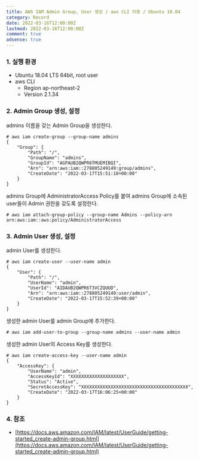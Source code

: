 ```yaml
---
title: AWS IAM Admin Group, User 생성 / aws CLI 이용 / Ubuntu 18.04
category: Record
date: 2022-03-16T12:00:00Z
lastmod: 2022-03-16T12:00:00Z
comment: true
adsense: true
---
```


### 1. 실행 환경

* Ubuntu 18.04 LTS 64bit, root user
* aws CLI
  * Region ap-northeast-2
  * Version 2.1.34

### 2. Admin Group 생성, 설정

admins 이름을 갖는 Admin Group을 생성한다.

~~~console
# aws iam create-group --group-name admins
{
    "Group": {
        "Path": "/",
        "GroupName": "admins",
        "GroupId": "AGPAUB2QWPR6TMUEMIBQI",
        "Arn": "arn:aws:iam::278805249149:group/admins",
        "CreateDate": "2022-03-17T15:51:18+00:00"
    }
}
~~~

admins Group에 AdministratorAccess Policy를 붙여 admins Group에 소속된 user들이 Admin 권한을 갖도록 설정한다.

~~~console
# aws iam attach-group-policy --group-name Admins --policy-arn arn:aws:iam::aws:policy/AdministratorAccess
~~~

### 3. Admin User 생성, 설정

admin User를 생성한다.

~~~console
# aws iam create-user --user-name admin
{
    "User": {
        "Path": "/",
        "UserName": "admin",
        "UserId": "AIDAUB2QWPR6T3VCZQUUD",
        "Arn": "arn:aws:iam::278805249149:user/admin",
        "CreateDate": "2022-03-17T15:52:39+00:00"
    }
}
~~~

생성한 admin User를 admin Group에 추가한다.

~~~console
# aws iam add-user-to-group --group-name admins --user-name admin
~~~

생성한 admin User의 Access Key를 생성한다.

~~~console
# aws iam create-access-key --user-name admin
{
    "AccessKey": {
        "UserName": "admin",
        "AccessKeyId": "XXXXXXXXXXXXXXXXXXXX",
        "Status": "Active",
        "SecretAccessKey": "XXXXXXXXXXXXXXXXXXXXXXXXXXXXXXXXXXXXXXXX",
        "CreateDate": "2022-03-17T16:06:25+00:00"
    }
}
~~~

### 4. 참조

* [https://docs.aws.amazon.com/IAM/latest/UserGuide/getting-started_create-admin-group.html](https://docs.aws.amazon.com/IAM/latest/UserGuide/getting-started_create-admin-group.html)